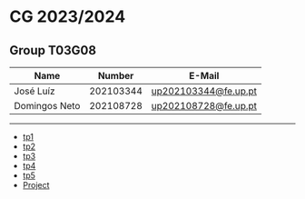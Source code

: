 # CG 2023/2024

## Group T03G08
| Name             | Number    | E-Mail             |
| ---------------- | --------- | ------------------ |
| José Luíz        | 202103344 | up202103344@fe.up.pt                |
| Domingos Neto         | 202108728 | up202108728@fe.up.pt                |

----

  - [tp1](tp1/README.md)
  - [tp2](tp2/README.md)
  - [tp3](tp3/README.md)
  - [tp4](tp4/README.md)
  - [tp5](tp5/README.md)
  - [Project](proj/README.md)

